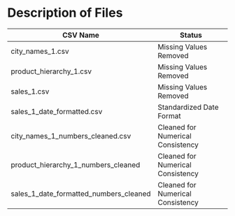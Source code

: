# Description of Files
| CSV Name                   | Status                            |
|----------------------------|-----------------------------------|
| city_names_1.csv           | Missing Values Removed            |
| product_hierarchy_1.csv    | Missing Values Removed            |
| sales_1.csv                | Missing Values Removed            |
| sales_1_date_formatted.csv | Standardized Date Format          |
| city_names_1_numbers_cleaned.csv | Cleaned for Numerical Consistency |
| product_hierarchy_1_numbers_cleaned| Cleaned for Numerical Consistency |
| sales_1_date_formatted_numbers_cleaned | Cleaned for Numerical Consistency |
